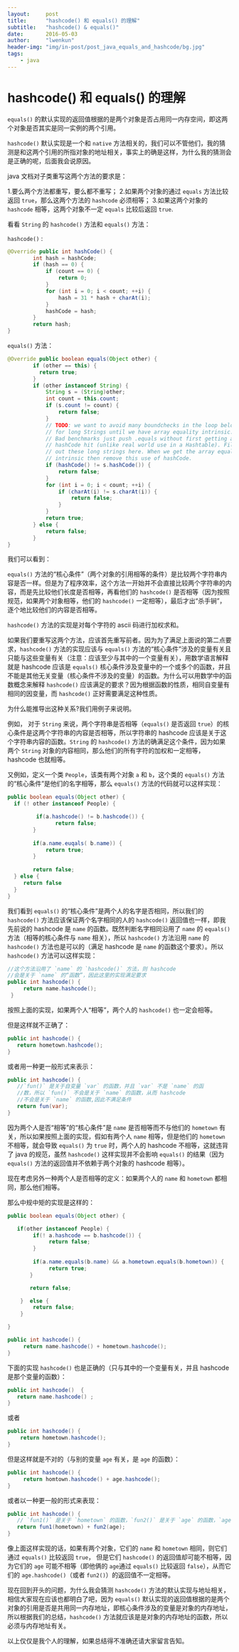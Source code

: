 ```yaml
---
layout:     post
title:      "hashcode() 和 equals() 的理解"
subtitle:   "hashcode() & equals()"
date:       2016-05-03
author:     "lwenkun"
header-img: "img/in-post/post_java_equals_and_hashcode/bg.jpg"
tags:
    - java
---
```

# hashcode() 和 equals() 的理解 #

`equals()` 的默认实现的返回值根据的是两个对象是否占用同一内存空间，即这两个对象是否其实是同一实例的两个引用。

`hashcode()` 默认实现是一个和 `native` 方法相关的，我们可以不管他们，我的猜测是和这两个引用的所指对象的地址相关，事实上的确是这样，为什么我的猜测会是正确的呢，后面我会说原因。

java 文档对子类重写这两个方法的要求是：

1.要么两个方法都重写，要么都不重写；
2.如果两个对象的通过 `equals` 方法比较返回 `true`，那么这两个方法的 `hashcode` 必须相等；
3.如果这两个对象的 `hashcode` 相等，这两个对象不一定 `equals` 比较后返回 `true`.

看看 `String` 的 `hashcode()` 方法和 `equals()` 方法：

`hashcode()` :

```java
@Override public int hashCode() {
        int hash = hashCode;
        if (hash == 0) {
            if (count == 0) {
                return 0;
            }
            for (int i = 0; i < count; ++i) {
                hash = 31 * hash + charAt(i);
            }
            hashCode = hash;
        }
        return hash;
}
```

`equals()` 方法：

```java
@Override public boolean equals(Object other) {
        if (other == this) {
          return true;
        }
        if (other instanceof String) {
            String s = (String)other;
            int count = this.count;
            if (s.count != count) {
                return false;
            }
            // TODO: we want to avoid many boundchecks in the loop below
            // for long Strings until we have array equality intrinsic.
            // Bad benchmarks just push .equals without first getting a
            // hashCode hit (unlike real world use in a Hashtable). Filter
            // out these long strings here. When we get the array equality
            // intrinsic then remove this use of hashCode.
            if (hashCode() != s.hashCode()) {
                return false;
            }
            for (int i = 0; i < count; ++i) {
                if (charAt(i) != s.charAt(i)) {
                    return false;
                }
            }
            return true;
        } else {
            return false;
        }
}
```

我们可以看到：

`equals()` 方法的“核心条件”（两个对象的引用相等的条件）是比较两个字符串内容是否一样。但是为了程序效率，这个方法一开始并不会直接比较两个字符串的内容，而是先比较他们长度是否相等，再看他们的 `hashcode()` 是否相等（因为按照规范，如果两个对象相等，他们的 `hashcode()` 一定相等），最后才出“杀手锏”，逐个地比较他们的内容是否相等。

`hashcode()` 方法的实现是对每个字符的 ascii 码进行加权求和。

如果我们要重写这两个方法，应该首先重写前者。因为为了满足上面说的第二点要求，`hashcode()` 方法的实现应该与 `equals()` 方法的“核心条件”涉及的变量有关且只能与这些变量有关（注意：应该至少与其中的一个变量有关），用数学语言解释就是 hashcode 应该是 `equals()` 核心条件涉及变量中的一个或多个的函数，并且不能是其他无关变量（核心条件不涉及的变量）的函数。为什么可以用数学中的函数概念来解释 `hashcode()` 应该满足的要求？因为根据函数的性质，相同自变量有相同的因变量，而 `hashcode()` 正好需要满足这种性质。

为什么能推导出这种关系?我们用例子来说明。

例如， 对于 `String` 来说，两个字符串是否相等（`equals()` 是否返回 `true`）的核心条件是这两个字符串的内容是否相等，所以字符串的 hashcode 应该是关于这个字符串内容的函数。`String` 的 `hashcode()` 方法的确满足这个条件，因为如果两个 `String` 对象的内容相同，那么他们的所有字符的加权和一定相等，hashcode 也就相等。

又例如，定义一个类 `People`，该类有两个对象 `a` 和 `b`，这个类的 `equals()` 方法的“核心条件”是他们的名字相等，那么 `equals()` 方法的代码就可以这样实现：

```java
public boolean equals(Object other) {
  if (! other instanceof People) {

         if(a.hashcode() != b.hashcode()) {
               return false;
        }
    
        if(a.name.euqals( b.name)) {
            return true;
        }  
       
        return false;
  } else {
     return false
  }
}
```

我们看到 `equals()` 的“核心条件”是两个人的名字是否相同，所以我们的 `hashcode()` 方法应该保证两个名字相同的人的 `hashcode()` 返回值也一样，即我先前说的 hashcode 是 `name` 的函数。既然判断名字相同沿用了 `name` 的 `equals()` 方法（相等的核心条件与 `name` 相关），所以 `hashcode()` 方法沿用 `name` 的 `hashcode()` 方法也是可以的（满足 hashcode 是 `name` 的函数这个要求）。所以 `hashcode()` 方法可以这样实现：

```java
//这个方法沿用了 `name` 的 `hashcode()` 方法，则 hashcode
//会是关于 `name` 的“函数”，因此这里的实现满足要求
public int hashcode() {
     return name.hashcode();
 }
```

按照上面的实现，如果两个人“相等”，两个人的 `hashcode()` 也一定会相等。

但是这样就不正确了：

```java
public int hashcode() {
   return hometown.hashcode();
} 
```

 或者用一种更一般形式来表示：

```java
public int hashcode() {
   //`fun()` 是关于自变量 `var` 的函数，并且 `var` 不是 `name` 的函
   //数，所以 `fun()` 不会是关于 `name` 的函数，从而 hashcode
   //不会是关于 `name` 的函数,因此不满足条件
   return fun(var);
} 
```

因为两个人是否“相等”的“核心条件”是 `name` 是否相等而不与他们的 `hometown` 有关，所以如果按照上面的实现，假如有两个人 `name` 相等，但是他们的 `hometown` 不相等，就会导致 `equals()` 为 `true` 时，两个人的 hashcode 不相等，这就违背了 java 的规范，虽然 `hashcode()` 这样实现并不会影响 `equals()` 的结果（因为 `equals()` 方法的返回值并不依赖于两个对象的 hashcode 相等）。

现在考虑另外一种两个人是否相等的定义：如果两个人的 `name` 和 `hometown` 都相同，那么他们相等。

那么中规中矩的实现是这样的：

```java
public boolean equals(Object other) {

   if(other instanceof People) {
        if(! a.hashcode == b.hashcode()) {
             return false;
        }
        
        if(a.name.equals(b.name) && a.hometown.equals(b.hometown)) {
             return true;
       }

       return false;

    }  else {
        return false;
    }

}

public int hashcode() {
     return name.hashcode() + hometown.hashcode();
}
```

下面的实现 `hashcode()` 也是正确的（只与其中的一个变量有关，并且 hashcode 是那个变量的函数）：

```java
public int hashcode()  {
   return name.hashcode() ;
}
```

或者

```java
public int hashcode() {
    return hometown.hashcode(); 
}
```

但是这样就是不对的（与别的变量 `age` 有关，是 `age` 的函数）：

```java
public int hashcode() {
     return homtown.hashcode() + age.hashcode();
}
```

或者以一种更一般的形式来表现：

```java
public int hashcode() {
   // `fun1()` 是关于 `hometown` 的函数，`fun2()` 是关于 `age` 的函数，`age` 不是关于 `name` 的函数
   return fun1(hometown) + fun2(age);
}
```

像上面这样实现的话，如果有两个对象，它们的 `name` 和 `hometown` 相同，则它们通过 `equals()` 比较返回 `true`， 但是它们 `hashcode()` 的返回值却可能不相等，因为它们的 `age` 可能不相等（即他俩的 `age`通过 `equals()` 比较返回 `false`），从而它们的 `age.hashcode()`（或者 `fun2()`）的返回值不一定相等。

现在回到开头的问题，为什么我会猜测 `hashcode()` 方法的默认实现与地址相关，相信大家现在应该也都明白了吧，因为 `equals()` 默认实现的返回值根据的是两个对象的引用是否是共用同一内存地址，即核心条件涉及的变量是对象的内存地址，所以根据我们的总结，`hashcode()` 方法就应该是是对象的内存地址的函数，所以必须与内存地址有关。

以上仅仅是我个人的理解，如果总结得不准确还请大家留言告知。
